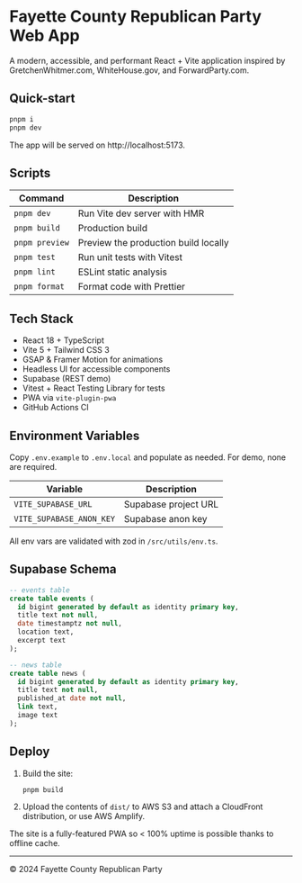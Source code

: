 # Fayette County Republican Party Web App

A modern, accessible, and performant React + Vite application inspired by GretchenWhitmer.com, WhiteHouse.gov, and ForwardParty.com.

## Quick-start

```bash
pnpm i
pnpm dev
```

The app will be served on http://localhost:5173.

## Scripts

| Command       | Description                           |
| ------------- | ------------------------------------- |
| `pnpm dev`    | Run Vite dev server with HMR          |
| `pnpm build`  | Production build                      |
| `pnpm preview`| Preview the production build locally  |
| `pnpm test`   | Run unit tests with Vitest            |
| `pnpm lint`   | ESLint static analysis                |
| `pnpm format` | Format code with Prettier             |

## Tech Stack

* React 18 + TypeScript
* Vite 5 + Tailwind CSS 3
* GSAP & Framer Motion for animations
* Headless UI for accessible components
* Supabase (REST demo)
* Vitest + React Testing Library for tests
* PWA via `vite-plugin-pwa`
* GitHub Actions CI

## Environment Variables

Copy `.env.example` to `.env.local` and populate as needed. For demo, none are required.

| Variable | Description |
|----------|-------------|
| `VITE_SUPABASE_URL` | Supabase project URL |
| `VITE_SUPABASE_ANON_KEY` | Supabase anon key |

All env vars are validated with zod in `/src/utils/env.ts`.

## Supabase Schema

```sql
-- events table
create table events (
  id bigint generated by default as identity primary key,
  title text not null,
  date timestamptz not null,
  location text,
  excerpt text
);

-- news table
create table news (
  id bigint generated by default as identity primary key,
  title text not null,
  published_at date not null,
  link text,
  image text
);
```

## Deploy

1. Build the site:
   ```bash
   pnpm build
   ```
2. Upload the contents of `dist/` to AWS S3 and attach a CloudFront distribution, or use AWS Amplify.

The site is a fully-featured PWA so < 100% uptime is possible thanks to offline cache.

---
© 2024 Fayette County Republican Party

